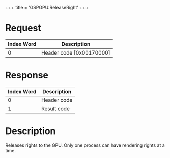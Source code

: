 +++
title = 'GSPGPU:ReleaseRight'
+++

# Request

| Index Word | Description                |
|------------|----------------------------|
| 0          | Header code \[0x00170000\] |

# Response

| Index Word | Description |
|------------|-------------|
| 0          | Header code |
| 1          | Result code |

# Description

Releases rights to the GPU. Only one process can have rendering rights
at a time.